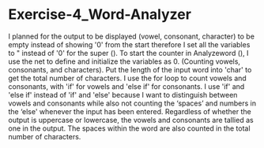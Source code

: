 # Exercise-4_Word-Analyzer
I planned for the output to be displayed (vowel, consonant, character) to be empty instead of showing '0' from the start therefore I set all the variables to " instead of '0' for the super (). To start the counter in Analyzeword (), I use the net to define and initialize the variables as 0. (Counting vowels, consonants, and characters). Put the length of the input word into 'char' to get the total number of characters. I use the for loop to count vowels and consonants, with 'if' for vowels and 'else if' for consonants. I use 'if' and 'else if' instead of 'if' and 'else' because I want to distinguish between vowels and consonants while also not counting the ‘spaces’ and numbers in the ‘else' whenever the input has been entered. Regardless of whether the output is uppercase or lowercase, the vowels and consonants are tallied as one in the output. The spaces within the word are also counted in the total number of characters.
